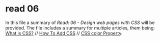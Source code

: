 # read 06 
In this file a summary of *Read: 06 - Design web pages with CSS* will be provided. The file includes a summary for multiple articles, them being: 
[What is CSS?](https://developer.mozilla.org/en-US/docs/Learn/CSS/First_steps/What_is_CSS) // [How To Add CSS](https://www.w3schools.com/css/css_howto.asp) // [CSS color Property](https://www.w3schools.com/cssref/pr_text_color.asp). 